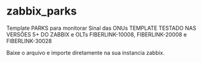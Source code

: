 # zabbix_parks
Template PARKS para monitorar Sinal das ONUs 
TEMPLATE TESTADO NAS VERSÕES 5+ DO ZABBIX e OLTs FIBERLINK-10008, FIBERLINK-20008 e FIBERLINK-30028

Baixe o arquivo e importe diretamente na sua instancia zabbix.
